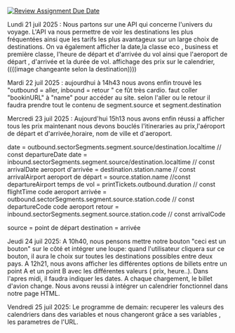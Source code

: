[![Review Assignment Due Date](https://classroom.github.com/assets/deadline-readme-button-22041afd0340ce965d47ae6ef1cefeee28c7c493a6346c4f15d667ab976d596c.svg)](https://classroom.github.com/a/iNmLJ4Oy)

Lundi 21 juil 2025 : Nous partons sur une API qui concerne l'univers du voyage. L'API va nous permettre de voir les destinations les plus fréquentées ainsi que les tarifs les plus avantageux sur un large choix de destinations. On va également afficher la date,la classe eco , business et première classe, l'heure de départ et d'arrivée du vol ainsi que l'aeroport de départ , d'arrivée et la durée de vol. 
affichage des prix sur le calendrier,((((image changeante selon la destination))))

Mardi 22 juil 2025 : aujourdhui à 14h43 nous avons enfin trouvé les  "outbound = aller, inbound = retour " ce fût très cardio.
 faut coller "bookinURL" à "name" pour accéder au site.
 selon l'aller ou le retour il faudra prendre tout le contenu de segment.source et segment.destination

 Mercredi 23 juil 2025 : Aujourd'hui 15h13 nous avons enfin réussi a afficher tous les prix maintenant nous devons bouclés l'itineraries au prix,l'aéroport de départ et  d'arrivée,horaire, nom de ville et d'aeroport.

date = outbound.sectorSegments.segment.source/destination.localtime   // const departureDate
date = inbound.sectorSegments.segment.source/destination.localtime    // const arrivalDate
aeroport d'arrivée = destination.station.name // const arrivalAirport
aeroport de départ = source.station.name //const departureAirport
temps de vol = printTickets.outbound.duration // const flightTime
code aeroport arrivée = outbound.sectorSegments.segment.source.station.code // const departureCode
code aeroport retour = inbound.sectorSegments.segment.source.station.code // const arrivalCode

source = point de départ 
destination = arrivée

Jeudi 24 juil 2025: A 10h40, nous pensons mettre notre bouton "ceci est un bouton" sur le côté et intégrer une loupe: quand l'utilisateur cliquera sur ce bouton, il aura le choix sur toutes les destinations possibles entre deux pays. 
A 12h21, nous avons afficher les différentes options de billets entre un point A et un point B avec les différentes valeurs ( prix, heure..). 
Dans l'apres midi, il faudra indiquer les dates. 
A chaque chargement, le billet d'avion change. 
Nous avons reussi à intégrer un calendrier fonctionnel dans notre page HTML.

Vendredi 25 juil 2025: Le programme de demain: recuperer les valeurs des calendriers dans des variables et nous changeront grâce a ses variables , les parametres de l'URL. 

